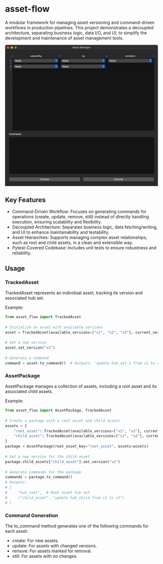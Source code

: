 # asset-flow
A modular framework for managing asset versioning and command-driven workflows in production pipelines. This project demonstrates a decoupled architecture, separating business logic, data I/O, and UI, to simplify the development and maintenance of asset management tools.

![Demo](https://github.com/liang256/asset-flow/blob/main/demo.gif)

## Key Features
- Command-Driven Workflow: Focuses on generating commands for operations (create, update, remove, still) instead of directly handling execution, ensuring scalability and flexibility.
- Decoupled Architecture: Separates business logic, data fetching/writing, and UI to enhance maintainability and testability.
- Asset Hierarchies: Supports managing complex asset relationships, such as root and child assets, in a clean and extensible way.
- Pytest-Covered Codebase: Includes unit tests to ensure robustness and reliability.

## Usage
### TrackedAsset
TrackedAsset represents an individual asset, tracking its version and associated hub set.

Example:
```python
from asset_flow import TrackedAsset

# Initialize an asset with available versions
asset = TrackedAsset(available_versions=["v1", "v2", "v3"], current_version="v1", hub_set_name="hub_set_1")

# Set a new version
asset.set_version("v2")

# Generate a command
command = asset.to_command()  # Outputs: 'update hub_set_1 from v1 to v2'
```

### AssetPackage
AssetPackage manages a collection of assets, including a root asset and its associated child assets.

Example:
```python
from asset_flow import AssetPackage, TrackedAsset

# Create a package with a root asset and child assets
assets = {
    "root_asset": TrackedAsset(available_versions=["v1", "v2"], current_version="v1", hub_set_name="hub_root"),
    "child_asset": TrackedAsset(available_versions=["v1", "v2"], current_version="v1", hub_set_name="hub_child"),
}
package = AssetPackage(root_asset_key="root_asset", assets=assets)

# Set a new version for the child asset
package.child_assets["child_asset"].set_version("v2")

# Generate commands for the package
commands = package.to_command()
# Outputs:
# [
#     "hub_root",  # Root asset hub set
#     ("child_asset", "update hub_child from v1 to v2")
# ]
```

### Command Generation
The to_command method generates one of the following commands for each asset:

- create: For new assets.
- update: For assets with changed versions.
- remove: For assets marked for removal.
- still: For assets with no changes.
